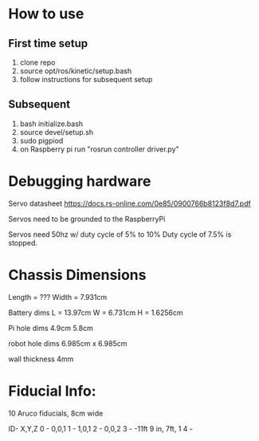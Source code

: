 # How to use

## First time setup
1. clone repo
2. source opt/ros/kinetic/setup.bash
3. follow instructions for subsequent setup

## Subsequent
1. bash initialize.bash
2. source devel/setup.sh
3. sudo pigpiod
4. on Raspberry pi run "rosrun controller driver.py"

# Debugging hardware

Servo datasheet
https://docs.rs-online.com/0e85/0900766b8123f8d7.pdf

Servos need to be grounded to the RaspberryPi

Servos need 50hz w/ duty cycle of 5% to 10%
Duty cycle of 7.5% is stopped.

# Chassis Dimensions
Length = ???
Width = 7.931cm

Battery dims
L = 13.97cm
W = 6.731cm
H = 1.6256cm

Pi hole dims
4.9cm
5.8cm

robot hole dims
6.985cm x 6.985cm

wall thickness
4mm

# Fiducial Info:

10 Aruco fiducials, 8cm wide

ID- X,Y,Z
0 - 0,0,1
1 - 1,0,1
2 - 0,0,2
3 - -11ft 9 in, 7ft, 1
4 - 